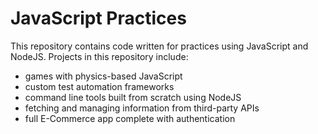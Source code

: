 # JavaScript Practices

This repository contains code written for practices using JavaScript and NodeJS. Projects in this repository include:

- games with physics-based JavaScript
- custom test automation frameworks
- command line tools built from scratch using NodeJS
- fetching and managing information from third-party APIs
- full E-Commerce app complete with authentication
